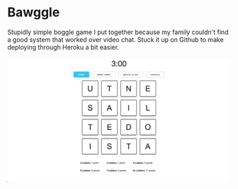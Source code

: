 # Bawggle

Stupidly simple boggle game I put together because my family couldn't find a good system that worked over video chat. Stuck it up on Github to make deploying through Heroku a bit easier. 

<img src="screenshot.png" width="600px">